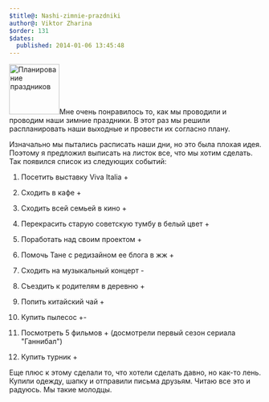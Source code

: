 ```yaml
---
$title@: Nashi-zimnie-prazdniki
author@: Viktor Zharina
$order: 131
$dates:
  published: 2014-01-06 13:45:48
---
```

<img src="http://torgsam.ru/wp-content/uploads/2012/09/Planirovanie-zakupok-300x280.jpg" width="100" height="auto" alt="Планирование праздников" class="alignleft" />Мне очень понравилось то, как мы проводили и проводим наши зимние праздники. В этот раз мы решили распланировать наши выходные и провести их согласно плану. 

Изначально мы пытались расписать наши дни, но это была плохая идея. Поэтому я предложил выписать на листок все, что мы хотим сделать. Так появился список из следующих событий:

1) Посетить выставку Viva Italia +

2) Сходить в кафе +

3) Сходить всей семьей в кино +

4) Перекрасить старую советскую тумбу в белый цвет +

5) Поработать над своим проектом +

6) Помочь Тане с редизайном ее блога в жж +

7) Сходить на музыкальный концерт -

8) Съездить к родителям в деревню +

9) Попить китайский чай +

10) Купить пылесос +-

11) Посмотреть 5 фильмов + (досмотрели первый сезон сериала "Ганнибал")

12) Купить турник +



Еще плюс к этому сделали то, что хотели сделать давно, но как-то лень. Купили одежду, шапку и отправили письма друзьям. Читаю все это и радуюсь. Мы такие молодцы.

